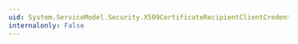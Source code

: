 ```yaml
---
uid: System.ServiceModel.Security.X509CertificateRecipientClientCredential.SetDefaultCertificate(System.String,System.Security.Cryptography.X509Certificates.StoreLocation,System.Security.Cryptography.X509Certificates.StoreName)
internalonly: False
---
```

